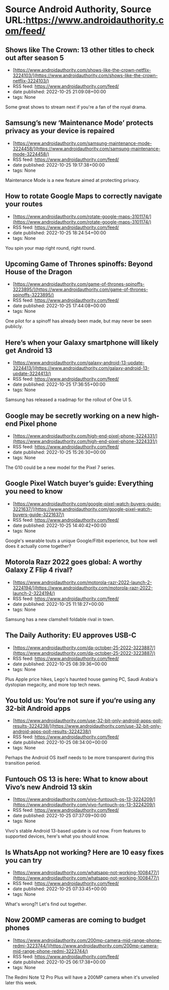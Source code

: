 # Source Android Authority, Source URL:https://www.androidauthority.com/feed/

## Shows like The Crown: 13 other titles to check out after season 5
 - [https://www.androidauthority.com/shows-like-the-crown-netflix-3224103/](https://www.androidauthority.com/shows-like-the-crown-netflix-3224103/)
 - RSS feed: https://www.androidauthority.com/feed/
 - date published: 2022-10-25 21:09:08+00:00
 - tags: None

Some great shows to stream next if you're a fan of the royal drama.

## Samsung’s new ‘Maintenance Mode’ protects privacy as your device is repaired
 - [https://www.androidauthority.com/samsung-maintenance-mode-3224458/](https://www.androidauthority.com/samsung-maintenance-mode-3224458/)
 - RSS feed: https://www.androidauthority.com/feed/
 - date published: 2022-10-25 19:17:38+00:00
 - tags: None

Maintenance Mode is a new feature aimed at protecting privacy.

## How to rotate Google Maps to correctly navigate your routes
 - [https://www.androidauthority.com/rotate-google-maps-3101174/](https://www.androidauthority.com/rotate-google-maps-3101174/)
 - RSS feed: https://www.androidauthority.com/feed/
 - date published: 2022-10-25 18:24:54+00:00
 - tags: None

You spin your map right round, right round.

## Upcoming Game of Thrones spinoffs: Beyond House of the Dragon
 - [https://www.androidauthority.com/game-of-thrones-spinoffs-3223895/](https://www.androidauthority.com/game-of-thrones-spinoffs-3223895/)
 - RSS feed: https://www.androidauthority.com/feed/
 - date published: 2022-10-25 17:44:08+00:00
 - tags: None

One pilot for a spinoff has already been made, but may never be seen publicly.

## Here’s when your Galaxy smartphone will likely get Android 13
 - [https://www.androidauthority.com/galaxy-android-13-update-3224413/](https://www.androidauthority.com/galaxy-android-13-update-3224413/)
 - RSS feed: https://www.androidauthority.com/feed/
 - date published: 2022-10-25 17:36:55+00:00
 - tags: None

Samsung has released a roadmap for the rollout of One UI 5.

## Google may be secretly working on a new high-end Pixel phone
 - [https://www.androidauthority.com/high-end-pixel-phone-3224331/](https://www.androidauthority.com/high-end-pixel-phone-3224331/)
 - RSS feed: https://www.androidauthority.com/feed/
 - date published: 2022-10-25 15:26:30+00:00
 - tags: None

The G10 could be a new model for the Pixel 7 series.

## Google Pixel Watch buyer’s guide: Everything you need to know
 - [https://www.androidauthority.com/google-pixel-watch-buyers-guide-3221637/](https://www.androidauthority.com/google-pixel-watch-buyers-guide-3221637/)
 - RSS feed: https://www.androidauthority.com/feed/
 - date published: 2022-10-25 14:40:42+00:00
 - tags: None

Google's wearable touts a unique Google/Fitbit experience, but how well does it actually come together?

## Motorola Razr 2022 goes global: A worthy Galaxy Z Flip 4 rival?
 - [https://www.androidauthority.com/motorola-razr-2022-launch-2-3224194/](https://www.androidauthority.com/motorola-razr-2022-launch-2-3224194/)
 - RSS feed: https://www.androidauthority.com/feed/
 - date published: 2022-10-25 11:18:27+00:00
 - tags: None

Samsung has a new clamshell foldable rival in town.

## The Daily Authority: EU approves USB-C
 - [https://www.androidauthority.com/da-october-25-2022-3223887/](https://www.androidauthority.com/da-october-25-2022-3223887/)
 - RSS feed: https://www.androidauthority.com/feed/
 - date published: 2022-10-25 08:39:36+00:00
 - tags: None

Plus Apple price hikes, Lego's haunted house gaming PC, Saudi Arabia's dystopian megacity, and more top tech news.

## You told us: You’re not sure if you’re using any 32-bit Android apps
 - [https://www.androidauthority.com/use-32-bit-only-android-apps-poll-results-3224238/](https://www.androidauthority.com/use-32-bit-only-android-apps-poll-results-3224238/)
 - RSS feed: https://www.androidauthority.com/feed/
 - date published: 2022-10-25 08:34:00+00:00
 - tags: None

Perhaps the Android OS itself needs to be more transparent during this transition period.

## Funtouch OS 13 is here: What to know about Vivo’s new Android 13 skin
 - [https://www.androidauthority.com/vivo-funtouch-os-13-3224209/](https://www.androidauthority.com/vivo-funtouch-os-13-3224209/)
 - RSS feed: https://www.androidauthority.com/feed/
 - date published: 2022-10-25 07:37:09+00:00
 - tags: None

Vivo's stable Android 13-based update is out now. From features to supported devices, here's what you should know.

## Is WhatsApp not working? Here are 10 easy fixes you can try
 - [https://www.androidauthority.com/whatsapp-not-working-1008477/](https://www.androidauthority.com/whatsapp-not-working-1008477/)
 - RSS feed: https://www.androidauthority.com/feed/
 - date published: 2022-10-25 07:33:45+00:00
 - tags: None

What's wrong?! Let's find out together.

## Now 200MP cameras are coming to budget phones
 - [https://www.androidauthority.com/200mp-camera-mid-range-phone-redmi-3223744/](https://www.androidauthority.com/200mp-camera-mid-range-phone-redmi-3223744/)
 - RSS feed: https://www.androidauthority.com/feed/
 - date published: 2022-10-25 06:17:38+00:00
 - tags: None

The Redmi Note 12 Pro Plus will have a 200MP camera when it's unveiled later this week.
